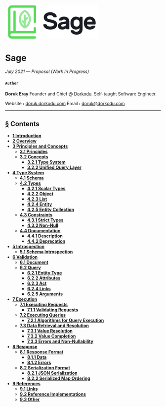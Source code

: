 <img src="../resources/sage-dark.png" alt="Sage Logo" style="width: 60%; margin: 0 auto;"/>

# Sage

*July 2021 — Proposal* *(Work In Progress)*

#### **`Author`**
 **Doruk Eray**
 Founder and Chief @ [Dorkodu](https://dorkodu.com).
 Self-taught Software Engineer.

 Website **:** [doruk.dorkodu.com](https://doruk.dorkodu.com)
 Email **:** [doruk@dorkodu.com](mailto:doruk@dorkodu.com)

---

## [§](#) Contents

-   **[1 Introduction](#introduction)**
-   **[2 Overview](#overview)**
-   **[3 Principles and Concepts](#principles-and–concepts)**
    -   **[3.1 Principles](#3.1)**
    -   **[3.2 Concepts](#3.2)**
        -   **[3.2.1 Type System](#3.2.1)**
        -   **[3.2.2 Unified Query Layer](#3.2.2)**
-   **[4 Type System](#type-system)**
    -   **[4.1 Schema](#4.1)**
    -   **[4.2 Types](#4.2)**
        -   **[4.2.1 Scalar Types](#4.2.1)**
        -   **[4.2.2 Object](#4.2.2)**
        -   **[4.2.3 List](#4.2.3)**
        -   **[4.2.4 Entity](#4.2.4)**
        -   **[4.2.5 Entity Collection](#4.2.5)**
    -   **[4.3 Constraints](#4.3)**
        -   **[4.3.1 Strict Types](#4.3.1)**
        -   **[4.3.2 Non-Null](#4.3.2)**
    -   **[4.4 Documentation](#4.4)**
        -   **[4.4.1 Description](#4.4.1)**
        -   **[4.4.2 Deprecation](#4.4.2)**
-   **[5 Introspection](#introspection)**
    -   **[5.1 Schema Introspection](#5.1)**
-   **[6 Validation](#validation)**
    -   **[6.1 Document](#6.1)**
    -   **[6.2 Query](#6.2)**
        -   **[6.2.1 Entity Type](#6.2.1)**
        -   **[6.2.2 Attributes](#6.2.2)**
        -   **[6.2.3 Act](#6.2.3)**
        -   **[6.2.4 Links](#6.2.4)**
        -   **[6.2.5 Arguments](#6.2.5)**
-   **[7 Execution](#execution)**
    -   **[7.1 Executing Requests](#7.1)**
        -   **[7.1.1 Validating Requests](#7.1.1)**
    -   **[7.2 Executing Queries](#7.2)**
        -   **[7.2.1 Algorithms for Query Execution](#7.2.1)**
    -   **[7.3 Data Retrieval and Resolution](#7.3)**
        -   **[7.3.1 Value Resolution](#7.3.1)**
        -   **[7.3.2 Value Completion](#7.3.2)**
        -   **[7.3.3 Errors and Non-Nullability](#7.3.3)**
-   **[8 Response](#response)**
    -   **[8.1 Response Format](#8.1)**
        -   **[8.1.1 Data](#8.1.1)**
        -   **[8.1.2 Errors](#8.1.2)**
    -   **[8.2 Serialization Format](#8.2)**
        -   **[8.2.1 JSON Serialization](#8.2.1)**
        -   **[8.2.2 Serialized Map Ordering](#8.2.2)**
-   **[9 References](#references)**
    -   **[9.1 Links](#9.1)**
    -   **[9.2 Reference Implementations](#9.2)**
    -   **[9.3 Other](#9.3)**

